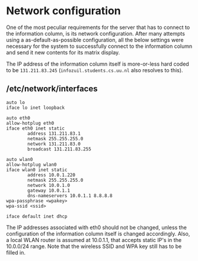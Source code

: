 # Network configuration

One of the most peculiar requirements for the server that has to connect to the information column, is its network configuration. After many attempts using a as-default-as-possible configuration, all the below settings were necessary for the system to successfully connect to the information column and send it new contents for its matrix display.

The IP address of the information column itself is more-or-less hard coded to be `131.211.83.245` (`infozuil.students.cs.uu.nl` also resolves to this).

## /etc/network/interfaces
```
auto lo
iface lo inet loopback

auto eth0
allow-hotplug eth0
iface eth0 inet static
        address 131.211.83.1
        netmask 255.255.255.0
        network 131.211.83.0
        broadcast 131.211.83.255

auto wlan0
allow-hotplug wlan0
iface wlan0 inet static
        address 10.0.1.220
        netmask 255.255.255.0
        network 10.0.1.0
        gateway 10.0.1.1
        dns-nameservers 10.0.1.1 8.8.8.8
wpa-passphrase <wpakey>
wpa-ssid <ssid>

iface default inet dhcp
```
The IP addresses associated with eth0 should not be changed, unless the configuration of the information column itself is changed accordingly.
Also, a local WLAN router is assumed at 10.0.1.1, that accepts static IP's in the 10.0.0/24 range.
Note that the wireless SSID and WPA key still has to be filled in.
